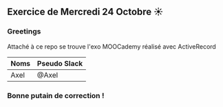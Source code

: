## Exercice de Mercredi 24 Octobre :sunny:
### Greetings

<p>Attaché à ce repo se trouve l'exo MOOCademy réalisé avec ActiveRecord</strong></p>

Noms | Pseudo Slack
------------ | -------------
Axel | @Axel

### Bonne putain de correction !

